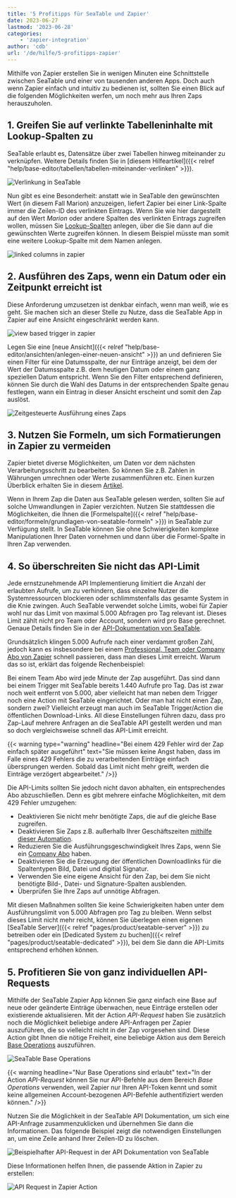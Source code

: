 ```yaml
---
title: '5 Profitipps für SeaTable und Zapier'
date: 2023-06-27
lastmod: '2023-06-28'
categories:
    - 'zapier-integration'
author: 'cdb'
url: '/de/hilfe/5-profitipps-zapier'
---
```


Mithilfe von Zapier erstellen Sie in wenigen Minuten eine Schnittstelle zwischen SeaTable und einer von tausenden anderen Apps. Doch auch wenn Zapier einfach und intuitiv zu bedienen ist, sollten Sie einen Blick auf die folgenden Möglichkeiten werfen, um noch mehr aus Ihren Zaps herauszuholen.

## 1\. Greifen Sie auf verlinkte Tabelleninhalte mit Lookup-Spalten zu

SeaTable erlaubt es, Datensätze über zwei Tabellen hinweg miteinander zu verknüpfen. Weitere Details finden Sie in [diesem Hilfeartikel]({{< relref "help/base-editor/tabellen/tabellen-miteinander-verlinken" >}}).

![Verlinkung in SeaTable](images/zapier-linked-columns.png)

Nun gibt es eine Besonderheit: anstatt wie in SeaTable den gewünschten Wert (in diesem Fall Marion) anzuzeigen, liefert Zapier bei einer Link-Spalte immer die Zeilen-ID des verlinkten Eintrags. Wenn Sie wie hier dargestellt auf den Wert _Marion_ oder andere Spalten des verlinkten Eintrags zugreifen wollen, müssen Sie [Lookup-Spalten](https://seatable.io/docs/verknuepfungen/die-lookup-funktion/) anlegen, über die Sie dann auf die gewünschten Werte zugreifen können. In diesem Beispiel müsste man somit eine weitere Lookup-Spalte mit dem Namen anlegen.

![linked columns in zapier](images/zapier-linked-columns2.png)

## 2\. Ausführen des Zaps, wenn ein Datum oder ein Zeitpunkt erreicht ist

Diese Anforderung umzusetzen ist denkbar einfach, wenn man weiß, wie es geht. Sie machen sich an dieser Stelle zu Nutze, dass die SeaTable App in Zapier auf eine Ansicht eingeschränkt werden kann.

![view based trigger in zapier](images/zapier-view-based-trigger.png)

Legen Sie eine [neue Ansicht]({{< relref "help/base-editor/ansichten/anlegen-einer-neuen-ansicht" >}}) an und definieren Sie einen Filter für eine Datumsspalte, der nur Einträge anzeigt, bei dem der Wert der Datumsspalte z.B. dem heutigen Datum oder einem ganz speziellen Datum entspricht. Wenn Sie den Filter entsprechend definieren, können Sie durch die Wahl des Datums in der entsprechenden Spalte genau festlegen, wann ein Eintrag in dieser Ansicht erscheint und somit den Zap auslöst.

![Zeitgesteuerte Ausführung eines Zaps](images/zapier-view-based-trigger2.png)

## 3\. Nutzen Sie Formeln, um sich Formatierungen in Zapier zu vermeiden

Zapier bietet diverse Möglichkeiten, um Daten vor dem nächsten Verarbeitungsschritt zu bearbeiten. So können Sie z.B. Zahlen in Währungen umrechnen oder Werte zusammenführen etc. Einen kurzen Überblick erhalten Sie in diesem [Artikel](https://zapier.com/blog/updates/593/introducing-formatter-by-zapier).

Wenn in Ihrem Zap die Daten aus SeaTable gelesen werden, sollten Sie auf solche Umwandlungen in Zapier verzichten. Nutzen Sie stattdessen die Möglichkeiten, die Ihnen die [Formelspalte]({{< relref "help/base-editor/formeln/grundlagen-von-seatable-formeln" >}}) in SeaTable zur Verfügung stellt. In SeaTable können Sie ohne Schwierigkeiten komplexe Manipulationen Ihrer Daten vornehmen und dann über die Formel-Spalte in Ihren Zap verwenden.

## 4\. So überschreiten Sie nicht das API-Limit

Jede ernstzunehmende API Implementierung limitiert die Anzahl der erlaubten Aufrufe, um zu verhindern, dass einzelne Nutzer die Systemressourcen blockieren oder schlimmstenfalls das gesamte System in die Knie zwingen. Auch SeaTable verwendet solche Limits, wobei für Zapier wohl nur das Limit von maximal 5.000 Abfragen pro Tag relevant ist. Dieses Limit zählt nicht pro Team oder Account, sondern wird pro Base gerechnet. Genaue Details finden Sie in der [API-Dokumentation von SeaTable](https://api.seatable.com/reference/limits).

Grundsätzlich klingen 5.000 Aufrufe nach einer verdammt großen Zahl, jedoch kann es insbesondere bei einem [Professional, Team oder Company Abo von Zapier](https://zapier.com/app/pricing) schnell passieren, dass man dieses Limit erreicht. Warum das so ist, erklärt das folgende Rechenbeispiel:

Bei einem Team Abo wird jede Minute der Zap ausgeführt. Das sind dann bei einem Trigger mit SeaTable bereits 1.440 Aufrufe pro Tag. Das ist zwar noch weit entfernt von 5.000, aber vielleicht hat man neben dem Trigger noch eine Action mit SeaTable eingerichtet. Oder man hat nicht einen Zap, sondern zwei? Vielleicht erzeugt man auch im SeaTable Trigger/Action die öffentlichen Download-Links. All diese Einstellungen führen dazu, dass pro Zap-Lauf mehrere Anfragen an die SeaTable API gestellt werden und man so doch vergleichsweise schnell das API-Limit erreicht.

{{< warning type="warning" headline="Bei einem 429 Fehler wird der Zap einfach später ausgeführt" text="Sie müssen keine Angst haben, dass im Falle eines 429 Fehlers die zu verarbeitenden Einträge einfach übersprungen werden. Sobald das Limit nicht mehr greift, werden die Einträge verzögert abgearbeitet." />}}

Die API-Limits sollten Sie jedoch nicht davon abhalten, ein entsprechendes Abo abzuschließen. Denn es gibt mehrere einfache Möglichkeiten, mit dem 429 Fehler umzugehen:

- Deaktivieren Sie nicht mehr benötigte Zaps, die auf die gleiche Base zugreifen.
- Deaktivieren Sie Zaps z.B. außerhalb Ihrer Geschäftszeiten [mithilfe dieser Automation](https://zapier.com/apps/schedule/integrations/zapier-manager/23903/turn-off-a-zap-after-business-hours).
- Reduzieren Sie die Ausführungsgeschwindigkeit Ihres Zaps, wenn Sie ein [Company Abo](https://help.zapier.com/hc/en-us/articles/8495924437005-Can-I-control-when-my-Zap-runs-) haben.
- Deaktivieren Sie die Erzeugung der öffentlichen Downloadlinks für die Spaltentypen Bild, Datei und digitial Signatur.
- Verwenden Sie eine eigene Ansicht für den Zap, bei dem Sie nicht benötigte Bild-, Datei- und Signature-Spalten ausblenden.
- Überprüfen Sie Ihre Zaps auf unnötige Abfragen.

Mit diesen Maßnahmen sollten Sie keine Schwierigkeiten haben unter dem Ausführungslimit von 5.000 Abfragen pro Tag zu bleiben. Wenn selbst dieses Limit nicht mehr reicht, können Sie überlegen einen eigenen [SeaTable Server]({{< relref "pages/product/seatable-server" >}}) zu betreiben oder ein [Dedicated System zu buchen]({{< relref "pages/product/seatable-dedicated" >}}), bei dem Sie dann die API-Limits entsprechend erhöhen können.

## 5\. Profitieren Sie von ganz individuellen API-Requests

Mithilfe der SeaTable Zapier App können Sie ganz einfach eine Base auf neue oder geänderte Einträge überwachen, neue Einträge erstellen oder existierende aktualisieren. Mit der Action _API-Request_ haben Sie zusätzlich noch die Möglichkeit beliebige andere API-Anfragen per Zapier auszuführen, die so vielleicht nicht in der Zap vorgesehen sind. Diese Action gibt Ihnen die nötige Freiheit, eine beliebige Aktion aus dem Bereich [Base Operations](https://api.seatable.com) auszuführen.

![SeaTable Base Operations](images/seatable-api-base-operations.png)

{{< warning headline="Nur Base Operations sind erlaubt" text="In der Action _API-Request_ können Sie nur API-Befehle aus dem Bereich _Base Operations_ verwenden, weil Zapier nur Ihren API-Token kennt und somit keine allgemeinen Account-bezogenen API-Befehle authentifiziert werden können." />}}

Nutzen Sie die Möglichkeit in der SeaTable API Dokumentation, um sich eine API-Anfrage zusammenzuklicken und übernehmen Sie dann die Informationen. Das folgende Beispiel zeigt die notwendigen Einstellungen an, um eine Zeile anhand Ihrer Zeilen-ID zu löschen.

![Beispielhafter API-Request in der API Dokumentation von SeaTable](images/api-request-seatable.png)

Diese Informationen helfen Ihnen, die passende Aktion in Zapier zu erstellen:

![API Request in Zapier Action](images/api-request-zapier.png)
